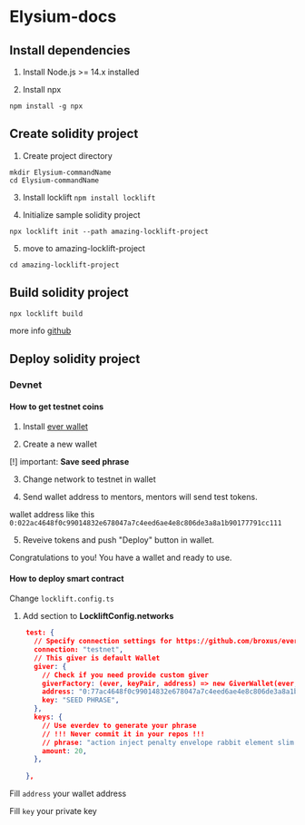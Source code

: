 # Elysium-docs

## Install dependencies

1. Install Node.js >= 14.x installed

2. Install npx
```
npm install -g npx
```

## Create solidity project

1. Create project directory

```
mkdir Elysium-commandName
cd Elysium-commandName
```

3. Install locklift
```npm install locklift```

4. Initialize sample solidity project

```npx locklift init --path amazing-locklift-project```

5. move to amazing-locklift-project

```cd amazing-locklift-project```

## Build solidity project

```npx locklift build```

more info [github](https://github.com/broxus/ever-locklift)


## Deploy solidity project

### Devnet

#### How to get testnet coins

1. Install [ever wallet](https://l1.broxus.com/)

2. Create a new wallet

[!] important: **Save seed phrase**

3. Change network to testnet in wallet

4. Send wallet address to mentors, mentors will send test tokens.

wallet address like this ```0:022ac4648f0c99014832e678047a7c4eed6ae4e8c806de3a8a1b90177791cc111```

5. Reveive tokens and push "Deploy" button in wallet.

Congratulations to you! You have a wallet and ready to use.

#### How to deploy smart contract

Change ```locklift.config.ts``` 

1. Add section to **LockliftConfig.networks**

```json
    test: {
      // Specify connection settings for https://github.com/broxus/everscale-standalone-client/
      connection: "testnet",
      // This giver is default Wallet
      giver: {
        // Check if you need provide custom giver
        giverFactory: (ever, keyPair, address) => new GiverWallet(ever, keyPair, address),
        address: "0:77ac4648f0c99014832e678047a7c4eed6ae4e8c806de3a8a1b90177a91cc111",
        key: "SEED PHRASE",
      },
      keys: {
        // Use everdev to generate your phrase
        // !!! Never commit it in your repos !!!
        // phrase: "action inject penalty envelope rabbit element slim tornado dinner pizza off blood",
        amount: 20,
      },
      
    },
```

Fill ```address``` your wallet address

Fill ```key``` your private key





